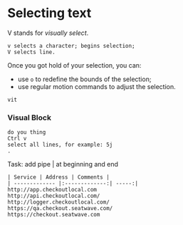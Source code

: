 # Selecting text
V stands for *visually select*.

```
v selects a character; begins selection;
V selects line.
```

Once you got hold of your selection, you can:
* use `o` to redefine the bounds of the selection;
* use regular motion commands to adjust the selection.

```
vit
```

### Visual Block
```
do you thing
Ctrl v
select all lines, for example: 5j
.
```

Task: add pipe | at beginning and end
```
| Service | Address | Comments |
| ------------- |:-------------:| -----:|
http://app.checkoutlocal.com
http://api.checkoutlocal.com/
http://logger.checkoutlocal.com/
https://qa.checkout.seatwave.com/
https://checkout.seatwave.com
```
